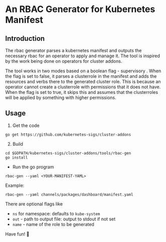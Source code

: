 # An RBAC Generator for Kubernetes Manifest

## Introduction

The rbac generator parses a kubernetes manifest and outputs the necessary rbac for an operator to apply and manage it.
The tool is inspired by the work being done on operators for cluster addons.

The tool works in two modes based on a boolean flag -   supervisory . 
When the flag is set to false, it parses a clusterrole in the manifest and adds the resources and verbs there to the
 generated cluster role. This is because an operator cannot create a clusterrole with permissions that it does not have.
 When the flag is set to true, it skips this and assumes that the clusterroles will be applied by something with
  higher permissions.

## Usage

1. Get the code
  
```shell script
go get https://github.com/kubernetes-sigs/cluster-addons
```
   
2. Build

```shell script
cd $GOPATH/kubernetes-sigs/cluster-addons/tools/rbac-gen
go install
```


- Run the go program

```shell script
rbac-gen --yaml <YOUR-MANIFEST-YAML>
```
Example:
```shell script
rbac-gen --yaml channels/packages/dashboard/manifest.yaml
```

There are optional flags like 
- `ns` for namespace: defaults to `kube-system`
- `out` - path to output file: output to stdout if not set
- `name` - name of the role to be generated

Have fun! :tada:
